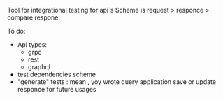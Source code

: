 Tool for integrational testing for api`s
Scheme is request > responce > compare respone



To do:
- Api types:
  - grpc
  - rest
  - graphql
- test dependencies scheme
- "generate" tests :  mean , yoy wrote query application save or update responce  for future usages

  
